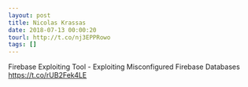 ```yaml
---
layout: post
title: Nicolas Krassas
date: 2018-07-13 00:00:20
tourl: http://t.co/nj3EPPRowo
tags: []
---
```

Firebase Exploiting Tool - Exploiting Misconfigured Firebase Databases https://t.co/rUB2Fek4LE
